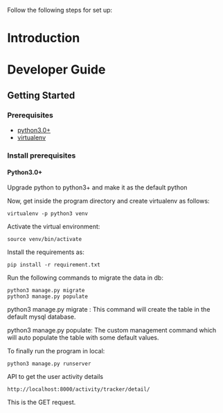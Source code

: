 Follow the following steps for set up:

# Introduction

# Developer Guide

## Getting Started

### Prerequisites
- [python3.0+](https://www.python.org/downloads/)
- [virtualenv](https://virtualenv.pypa.io/en/latest/)


### Install prerequisites

#### Python3.0+

Upgrade python to python3+ and make it as the default python


Now, get inside the program directory and create virtualenv as follows:

```
virtualenv -p python3 venv
```

Activate the virtual environment:
```
source venv/bin/activate
```

Install the requirements as:

```
pip install -r requirement.txt
```

Run the following commands to migrate the data in db:

```
python3 manage.py migrate
python3 manage.py populate
```

python3 manage.py migrate : This command will create the table in the default mysql database.

python3 manage.py populate: The custom management command which will auto populate the table with some default values.

To finally run the program in local:
```
python3 manage.py runserver
```

API to get the user activity details
```
http://localhost:8000/activity/tracker/detail/
```
This is the GET request.


